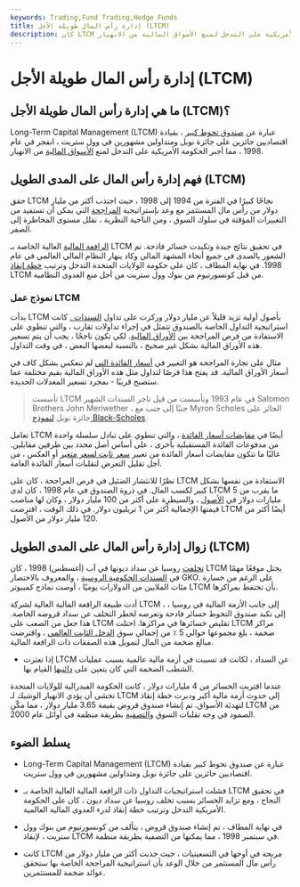 ```yaml
---
keywords: Trading,Fund Trading,Hedge Funds
title: إدارة رأس المال طويلة الأجل (LTCM)
description: كان LTCM صندوق تحوط كبير انفجر في عام 1998 ، مما أجبر الحكومة الأمريكية على التدخل لمنع الأسواق المالية من الانهيار.
---
```


# إدارة رأس المال طويلة الأجل (LTCM)
## ما هي إدارة رأس المال طويلة الأجل (LTCM)؟

Long-Term Capital Management (LTCM) عبارة عن [صندوق تحوط كبير](/hedgefund) ، بقيادة اقتصاديين حائزين على جائزة نوبل ومتداولين مشهورين في وول ستريت ، انفجر في عام 1998 ، مما أجبر الحكومة الأمريكية على التدخل لمنع [الأسواق المالية](/financial-market) من الانهيار.

## فهم إدارة رأس المال على المدى الطويل (LTCM)

حقق LTCM نجاحًا كبيرًا في الفترة من 1994 إلى 1998 ، حيث اجتذب أكثر من مليار دولار من رأس مال المستثمر مع وعد بإستراتيجية [المراجحة](/arbitrage) التي يمكن أن تستفيد من التغييرات المؤقتة في سلوك السوق ، ومن الناحية النظرية ، تقلل مستوى المخاطرة إلى الصفر.

[الرافعة المالية](/leverage) العالية الخاصة بـ LTCM في تحقيق نتائج جيدة وتكبدت خسائر فادحة. تم الشعور بالصدى في جميع أنحاء المشهد المالي وكاد ينهار النظام المالي العالمي في عام 1998. في نهاية المطاف ، كان على حكومة الولايات المتحدة التدخل وترتيب [خطة إنقاذ](/bailout) LTCM من قبل كونسورتيوم من بنوك وول ستريت من أجل منع العدوى النظامية.

### نموذج عمل LTCM

بدأت LTCM بأصول أولية تزيد قليلاً عن مليار دولار وركزت على تداول [السندات .](/bond) كانت استراتيجية التداول الخاصة بالصندوق تتمثل في إجراء تداولات تقارب ، والتي تنطوي على الاستفادة من فرص المراجحة بين [الأوراق المالية](/security). لكي تكون ناجحًا ، يجب أن يتم تسعير هذه الأوراق المالية بشكل غير صحيح ، بالنسبة لبعضها البعض ، في وقت التداول.

مثال على تجارة المراجحة هو التغيير في [أسعار الفائدة التي](/interestrate) لم تنعكس بشكل كاف في أسعار الأوراق المالية. قد يفتح هذا فرصًا لتداول مثل هذه الأوراق المالية بقيم مختلفة عما ستصبح قريبًا - بمجرد تسعير المعدلات الجديدة.

> تأسست LTCM في عام 1993 وتأسست من قبل تاجر السندات الشهير Salomon Brothers John Meriwether ، جنبًا إلى جنب مع Myron Scholes الحائز على جائزة نوبل [لنموذج Black-Scholes](/blackscholes).

>

تعامل LTCM أيضًا في [مقايضات أسعار الفائدة](/interestrateswap) ، والتي تنطوي على تبادل سلسلة واحدة من مدفوعات الفائدة المستقبلية بأخرى ، على أساس أصل محدد بين طرفين مقابلين. غالبًا ما تتكون مقايضات أسعار الفائدة من تغيير [سعر ثابت لسعر متغير](/fixed_floatswap) أو العكس ، من أجل تقليل التعرض لتقلبات أسعار الفائدة العامة.

نظرًا للانتشار الضئيل في فرص المراجحة ، كان على LTCM الاستفادة من نفسها بشكل كبير لكسب المال. في ذروة الصندوق في عام 1998 ، كان لدى LTCM ما يقرب من 5 مليارات دولار في [الأصول](/asset) ، والسيطرة على أكثر من 100 مليار دولار ، وكان لها مناصب قيمتها الإجمالية أكثر من 1 تريليون دولار. في ذلك الوقت ، اقترضت LTCM أيضًا أكثر من 120 مليار دولار من الأصول.

## زوال إدارة رأس المال على المدى الطويل (LTCM)

[تخلفت](/default2) روسيا عن سداد ديونها في آب (أغسطس) 1998 ، كان LTCM يحتل موقعًا مهمًا في [السندات الحكومية الروسية](/government-bond) ، والمعروف بالاختصار GKO. على الرغم من خسارة مئات الملايين من الدولارات يوميًا ، أوصت نماذج كمبيوتر LTCM بأن تحتفظ بمراكزها.

أدت طبيعة الرافعة المالية العالية لشركة LTCM ، إلى جانب الأزمة المالية في روسيا ، إلى تكبد صندوق التحوط خسائر فادحة وتعرضه لخطر التخلف عن سداد قروضه الخاصة. هذا جعل من الصعب على LTCM تقليص خسائرها في مراكزها. احتلت LTCM مراكز ضخمة ، بلغ مجموعها حوالي 5 ٪ من إجمالي سوق [الدخل الثابت العالمي](/fixedincome) ، واقترضت مبالغ ضخمة من المال لتمويل هذه الصفقات ذات الرافعة المالية.

- إذا تعثرت LTCM عن السداد ، لكانت قد تسببت في أزمة مالية عالمية بسبب عمليات الشطب الضخمة التي كان يتعين على [دائنيها](/creditor) القيام بها.

>

عندما اقتربت الخسائر من 4 مليارات دولار ، كانت الحكومة الفيدرالية للولايات المتحدة تخشى أن يؤدي الانهيار الوشيك لـ LTCM إلى حدوث أزمة مالية أكبر ودبرت خطة إنقاذ لتهدئة الأسواق. تم إنشاء صندوق قروض بقيمة 3.65 مليار دولار ، مما مكّن LTCM من الصمود في وجه تقلبات السوق [والتصفية](/liquidate) بطريقة منظمة في أوائل عام 2000.

## يسلط الضوء

- Long-Term Capital Management (LTCM) عبارة عن صندوق تحوط كبير بقيادة اقتصاديين حائزين على جائزة نوبل ومتداولين مشهورين في وول ستريت.

- فشلت استراتيجيات التداول ذات الرافعة المالية العالية الخاصة بـ LTCM في تحقيق النجاح ، ومع تزايد الخسائر بسبب تخلف روسيا عن سداد ديون ، كان على الحكومة الأمريكية التدخل وترتيب خطة إنقاذ لدرء العدوى المالية العالمية.

- في نهاية المطاف ، تم إنشاء صندوق قروض ، يتألف من كونسورتيوم من بنوك وول ستريت ، لإنقاذ LTCM في سبتمبر 1998 ، مما يمكنها من التصفية بطريقة منظمة.

- كانت LTCM مربحة في أوجها في التسعينيات ، حيث جذبت أكثر من مليار دولار من رأس مال المستثمر من خلال الوعد بأن استراتيجية المراجحة الخاصة بها ستحقق عوائد ضخمة للمستثمرين.

